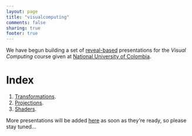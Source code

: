 ```yaml
---
layout: page
title: "visualcomputing"
comments: false
sharing: true
footer: true
---
```


We have begun building a set of [reveal-based](https://github.com/hakimel/reveal.js) presentations for the *Visual Computing* course
given at [National University of Colombia](http://www.disi.unal.edu.co/).

# Index

1. [Transformations](http://visualcomputing.github.io/Transformations).
2. [Projections](http://visualcomputing.github.io/projection).
3. [Shaders](http://visualcomputing.github.io/shaders).

More presentations will be added [here](https://github.com/VisualComputing/) as soon as they're ready, so please stay tuned...
